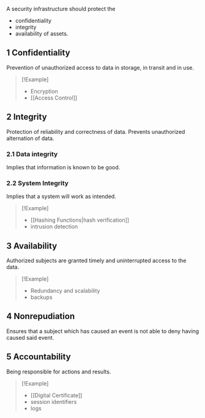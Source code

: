 A security infrastructure should protect the
- confidentiality
- integrity
- availability
of assets.

## 1 Confidentiality
Prevention of unauthorized access to data in storage, in transit and in use.

> [!Example]
> - Encryption
> - [[Access Control]]

## 2 Integrity
Protection of reliability and correctness of data. Prevents unauthorized alternation of data.

### 2.1 Data integrity
Implies that information is known to be good.

### 2.2 System Integrity
Implies that a system will work as intended.

> [!Example]
> - [[Hashing Functions|hash verification]]
> - intrusion detection

## 3 Availability
Authorized subjects are granted timely and uninterrupted access to the data.

> [!Example]
> - Redundancy and scalability
> - backups

## 4 Nonrepudiation
Ensures that a subject which has caused an event is not able to deny having caused said event.

## 5 Accountability
Being responsible for actions and results.

> [!Example]
> - [[Digital Certificate]]
> - session identifiers
> - logs
